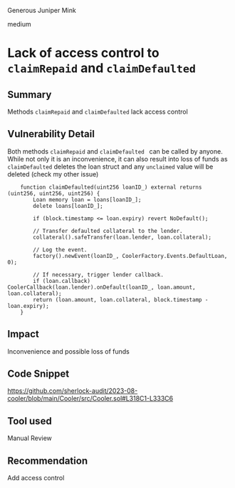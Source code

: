 Generous Juniper Mink

medium

# Lack of access control to `claimRepaid` and `claimDefaulted`
## Summary
Methods `claimRepaid` and `claimDefaulted` lack access control 

## Vulnerability Detail
Both methods `claimRepaid` and `claimDefaulted ` can be called by anyone. While not only it is an inconvenience, it can also result into loss of funds as `claimDefaulted` deletes the loan struct and any `unclaimed` value will be deleted (check my other issue) 
```solidity
    function claimDefaulted(uint256 loanID_) external returns (uint256, uint256, uint256) {
        Loan memory loan = loans[loanID_];
        delete loans[loanID_];

        if (block.timestamp <= loan.expiry) revert NoDefault();

        // Transfer defaulted collateral to the lender.
        collateral().safeTransfer(loan.lender, loan.collateral);

        // Log the event.
        factory().newEvent(loanID_, CoolerFactory.Events.DefaultLoan, 0);

        // If necessary, trigger lender callback.
        if (loan.callback) CoolerCallback(loan.lender).onDefault(loanID_, loan.amount, loan.collateral);
        return (loan.amount, loan.collateral, block.timestamp - loan.expiry);
    }
```

## Impact
Inconvenience and possible loss of funds

## Code Snippet
https://github.com/sherlock-audit/2023-08-cooler/blob/main/Cooler/src/Cooler.sol#L318C1-L333C6

## Tool used

Manual Review

## Recommendation
Add access control
